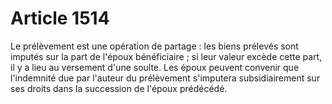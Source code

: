 # Article 1514

Le prélèvement est une opération de partage : les biens prélevés sont imputés sur la part de l'époux bénéficiaire ; si leur valeur excède cette part, il y a lieu au versement d'une soulte.   Les époux peuvent convenir que l'indemnité due par l'auteur du prélèvement s'imputera subsidiairement sur ses droits dans la succession de l'époux prédécédé.